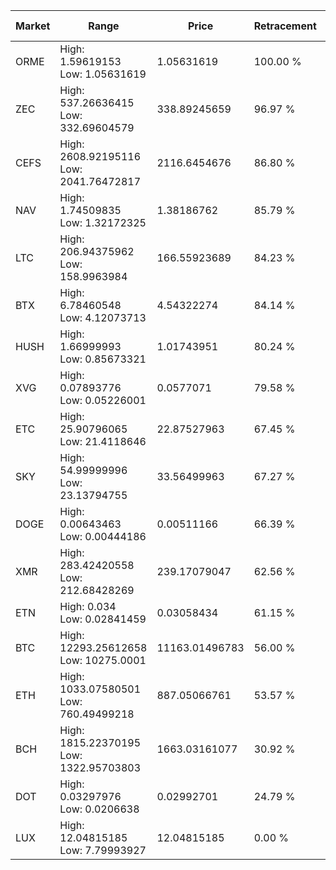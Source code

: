 | Market | Range | Price| Retracement | Doubles to 50% |
| --- | --- | --- | --- | --- |
| ORME | High: 1.59619153<br />Low: 1.05631619 | 1.05631619 | 100.00 % | 1.26 |
| ZEC | High: 537.26636415<br />Low: 332.69604579 | 338.89245659 | 96.97 % | 1.28 |
| CEFS | High: 2608.92195116<br />Low: 2041.76472817 | 2116.6454676 | 86.80 % | 1.10 |
| NAV | High: 1.74509835<br />Low: 1.32172325 | 1.38186762 | 85.79 % | 1.11 |
| LTC | High: 206.94375962<br />Low: 158.9963984 | 166.55923689 | 84.23 % | 1.10 |
| BTX | High: 6.78460548<br />Low: 4.12073713 | 4.54322274 | 84.14 % | 1.20 |
| HUSH | High: 1.66999993<br />Low: 0.85673321 | 1.01743951 | 80.24 % | 1.24 |
| XVG | High: 0.07893776<br />Low: 0.05226001 | 0.0577071 | 79.58 % | 1.14 |
| ETC | High: 25.90796065<br />Low: 21.4118646 | 22.87527963 | 67.45 % | 1.03 |
| SKY | High: 54.99999996<br />Low: 23.13794755 | 33.56499963 | 67.27 % | 1.16 |
| DOGE | High: 0.00643463<br />Low: 0.00444186 | 0.00511166 | 66.39 % | 1.06 |
| XMR | High: 283.42420558<br />Low: 212.68428269 | 239.17079047 | 62.56 % | 1.04 |
| ETN | High: 0.034<br />Low: 0.02841459 | 0.03058434 | 61.15 % | 1.02 |
| BTC | High: 12293.25612658<br />Low: 10275.0001 | 11163.01496783 | 56.00 % | 1.01 |
| ETH | High: 1033.07580501<br />Low: 760.49499218 | 887.05066761 | 53.57 % | 1.01 |
| BCH | High: 1815.22370195<br />Low: 1322.95703803 | 1663.03161077 | 30.92 % | 0.00 |
| DOT | High: 0.03297976<br />Low: 0.0206638 | 0.02992701 | 24.79 % | 0.00 |
| LUX | High: 12.04815185<br />Low: 7.79993927 | 12.04815185 | 0.00 % | 0.00 |
